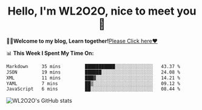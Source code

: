 <h1 align = "center">Hello, I'm WL2O2O, nice to meet you 👋</h1>

🧑‍💻**Welcome to my blog, Learn together!**[Please Click here❤️](https://wl2o2o.github.io)

📊 **This Week I Spent My Time On:**
<!--START_SECTION:waka-->

```txt
Markdown     35 mins         ███████████░░░░░░░░░░░░░░   43.37 %
JSON         19 mins         ██████░░░░░░░░░░░░░░░░░░░   24.08 %
XML          11 mins         ███▓░░░░░░░░░░░░░░░░░░░░░   14.21 %
YAML         7 mins          ██▒░░░░░░░░░░░░░░░░░░░░░░   09.12 %
JavaScript   6 mins          ██░░░░░░░░░░░░░░░░░░░░░░░   08.44 %
```

<!--END_SECTION:waka-->

![WL2O2O's GitHub stats](https://github-readme-stats.vercel.app/api?username=wl2o2o&show_icons=true)


<!--
**WL2O2O/WL2O2O** is a ✨ _special_ ✨ repository because its `README.md` (this file) appears on your GitHub profile.

Here are some ideas to get you started:

- 🔭 I’m currently working on ...
- 🌱 I’m currently learning ...
- 👯 I’m looking to collaborate on ...
- 🤔 I’m looking for help with ...
- 💬 Ask me about ...
- 📫 How to reach me: ...
- 😄 Pronouns: ...
- ⚡ Fun fact: ...
-->
